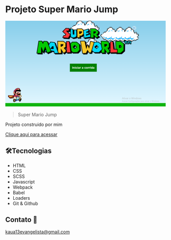 # Projeto Super Mario Jump

![preview](./.github/Preview.png)

> Super Mario Jump

Projeto construido por mim

[Clique aqui para acessar](https://super-mario-jumping.netlify.app/)

## 🛠️Tecnologias

- HTML
- CSS
- SCSS
- Javascript
- Webpack
- Babel
- Loaders
- Git & Github

## Contato 📲

kaua13evangelista@gmail.com

